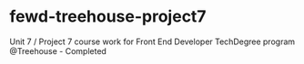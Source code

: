# fewd-treehouse-project7
Unit 7 / Project 7 course work for Front End Developer TechDegree program @Treehouse - Completed
